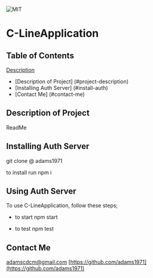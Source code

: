 
  ![MIT](https://img.shields.io/github/license/adams1971/C-LineApplication)
  # C-LineApplication
  
  ## Table of Contents
  <a href="#description">Description</a>
  * [Description of Project] (#project-description)
  * [Installing Auth Server] (#install-auth)
  * [Contact Me] (#contact-me)
  
  ## Description of Project
  
  ReadMe

  ## Installing Auth Server

  git clone @ adams1971

  to install run npm i

  ## Using Auth Server
  
  To use C-LineApplication, follow these steps;

  - to start npm start
  
  - to test npm test
  
  
  ## Contact Me
  
  adamscdcm@gmail.com
  [https://github.com/adams1971](https://github.com/adams1971)
